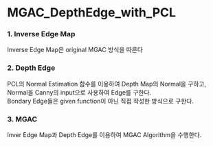 # MGAC_DepthEdge_with_PCL 

### 1. Inverse Edge Map  
Inverse Edge Map은 original MGAC 방식을 따른다  
### 2. Depth Edge
PCL의 Normal Estimation 함수를 이용하여 Depth Map의 Normal을 구하고,  
Normal을 Canny의 input으로 사용하여 Edge를 구한다.  
Bondary Edge들은 given function이 아닌 직접 작성한 방식으로 구한다.
### 3. MGAC
Inver Edge Map과 Depth Edge를 이용하여 MGAC Algorithm을 수행한다.
